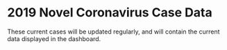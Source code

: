 # 2019 Novel Coronavirus Case Data
These current cases will be updated regularly, and will contain the current data displayed in the dashboard.
